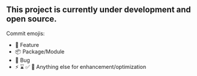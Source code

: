 ## This project is currently under development and open source.

Commit emojis:

- 🚀 Feature
- 📦 Package/Module
- 🐛 Bug
- ⚡ ⌛ ✅ 🍌 Anything else for enhancement/optimization
